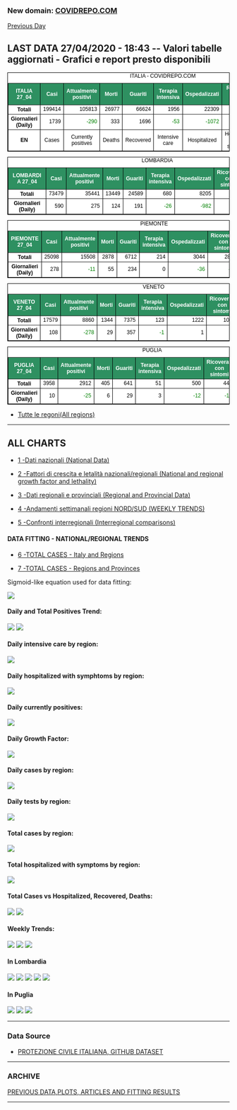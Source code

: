 <!-- start -->
### New domain: <a href="https://www.covidrepo.com/">COVIDREPO.COM</a>
[Previous Day](/index_26_04.md)
## LAST DATA 27/04/2020 - 18:43 -- Valori tabelle aggiornati - Grafici e report presto disponibili

<table style=" color:black; font-size:12; font-family:arial; text-align:center; " cellpadding="2.5" cellspacing="0" border="1" bordercolor="black" bgcolor="#FFFFFF">
<caption>ITALIA - COVIDREPO.COM</caption>
<tr style="color:#FFFFFF;background:#2E9061">
<th>ITALIA 27_04</th>
<th>Casi</th>
<th>Attualmente positivi</th>
<th>Morti</th>
<th>Guariti</th>
<th>Terapia intensiva</th>
<th>Ospedalizzati</th>
<th>Ricoverati con sintomi</th>
<th>Isolamento domiciliare</th>
<th>Tamponi</th>
</tr>
<tr>
<th>Totali</th>
<td align="right"> 199414</td>
<td align="right"> 105813</td>
<td align="right"> 26977</td>
<td align="right"> 66624</td>
<td align="right"> 1956</td>
<td align="right"> 22309</td>
<td align="right"> 20353</td>
<td align="right"> 83504</td>
<td align="right"> 1789662</td>
</tr>
<tr>
<th>Giornalieri (Daily)</th>
<td align="right"> 1739</td>
<td align="right" style=" color:green; "> -290</td>
<td align="right"> 333</td>
<td align="right"> 1696</td>
<td align="right" style=" color:green; "> -53</td>
<td align="right" style=" color:green; "> -1072</td>
<td align="right" style=" color:green; "> -1019</td>
<td align="right"> 782</td>
<td align="right"> 32003</td>
</tr>
<tr>
<th>EN</th>
<td>Cases</td>
<td>Currently positives</td>
<td>Deaths</td>
<td>Recovered</td>
<td>Intensive care</td>
<td>Hospitalized</td>
<td>Hospitalized with symptoms</td>
<td>Home isolation</td>
<td>Tests</td>
</tr>
</table>

<table style=" color:black; font-size:12; font-family:arial; text-align:center; " cellpadding="2.5" cellspacing="0" border="1" bordercolor="black" bgcolor="#FFFFFF">
<caption>LOMBARDIA</caption>
<tr style="color:#FFFFFF;background:#2E9061">
<th>LOMBARDIA 27_04</th>
<th>Casi</th>
<th>Attualmente positivi</th>
<th>Morti</th>
<th>Guariti</th>
<th>Terapia intensiva</th>
<th>Ospedalizzati</th>
<th>Ricoverati con sintomi</th>
<th>Isolamento domiciliare</th>
<th>Tamponi</th>
</tr>
<tr>
<th>Totali</th>
<td align="right"> 73479</td>
<td align="right"> 35441</td>
<td align="right"> 13449</td>
<td align="right"> 24589</td>
<td align="right"> 680</td>
<td align="right"> 8205</td>
<td align="right"> 7525</td>
<td align="right"> 27236</td>
<td align="right"> 342850</td>
</tr>
<tr>
<th>Giornalieri (Daily)</th>
<td align="right"> 590</td>
<td align="right"> 275</td>
<td align="right"> 124</td>
<td align="right"> 191</td>
<td align="right" style=" color:green; "> -26</td>
<td align="right" style=" color:green; "> -982</td>
<td align="right" style=" color:green; "> -956</td>
<td align="right"> 1257</td>
<td align="right"> 5053</td>
</tr>
</table>

<table style=" color:black; font-size:12; font-family:arial; text-align:center; " cellpadding="2.5" cellspacing="0" border="1" bordercolor="black" bgcolor="#FFFFFF">
<caption>PIEMONTE</caption>
<tr style="color:#FFFFFF;background:#2E9061">
<th>PIEMONTE 27_04</th>
<th>Casi</th>
<th>Attualmente positivi</th>
<th>Morti</th>
<th>Guariti</th>
<th>Terapia intensiva</th>
<th>Ospedalizzati</th>
<th>Ricoverati con sintomi</th>
<th>Isolamento domiciliare</th>
<th>Tamponi</th>
</tr>
<tr>
<th>Totali</th>
<td align="right"> 25098</td>
<td align="right"> 15508</td>
<td align="right"> 2878</td>
<td align="right"> 6712</td>
<td align="right"> 214</td>
<td align="right"> 3044</td>
<td align="right"> 2830</td>
<td align="right"> 12464</td>
<td align="right"> 139348</td>
</tr>
<tr>
<th>Giornalieri (Daily)</th>
<td align="right"> 278</td>
<td align="right" style=" color:green; "> -11</td>
<td align="right"> 55</td>
<td align="right"> 234</td>
<td align="right"> 0</td>
<td align="right" style=" color:green; "> -36</td>
<td align="right" style=" color:green; "> -36</td>
<td align="right"> 25</td>
<td align="right"> 4206</td>
</tr>
</table>

<table style=" color:black; font-size:12; font-family:arial; text-align:center; " cellpadding="2.5" cellspacing="0" border="1" bordercolor="black" bgcolor="#FFFFFF">
<caption>VENETO</caption>
<tr style="color:#FFFFFF;background:#2E9061">
<th>VENETO 27_04</th>
<th>Casi</th>
<th>Attualmente positivi</th>
<th>Morti</th>
<th>Guariti</th>
<th>Terapia intensiva</th>
<th>Ospedalizzati</th>
<th>Ricoverati con sintomi</th>
<th>Isolamento domiciliare</th>
<th>Tamponi</th>
</tr>
<tr>
<th>Totali</th>
<td align="right"> 17579</td>
<td align="right"> 8860</td>
<td align="right"> 1344</td>
<td align="right"> 7375</td>
<td align="right"> 123</td>
<td align="right"> 1222</td>
<td align="right"> 1099</td>
<td align="right"> 7638</td>
<td align="right"> 320027</td>
</tr>
<tr>
<th>Giornalieri (Daily)</th>
<td align="right"> 108</td>
<td align="right" style=" color:green; "> -278</td>
<td align="right"> 29</td>
<td align="right"> 357</td>
<td align="right" style=" color:green; "> -1</td>
<td align="right"> 1</td>
<td align="right"> 2</td>
<td align="right" style=" color:green; "> -279</td>
<td align="right"> 3666</td>
</tr>
</table>

<table style=" color:black; font-size:12; font-family:arial; text-align:center; " cellpadding="2.5" cellspacing="0" border="1" bordercolor="black" bgcolor="#FFFFFF">
<caption>PUGLIA</caption>
<tr style="color:#FFFFFF;background:#2E9061">
<th>PUGLIA 27_04</th>
<th>Casi</th>
<th>Attualmente positivi</th>
<th>Morti</th>
<th>Guariti</th>
<th>Terapia intensiva</th>
<th>Ospedalizzati</th>
<th>Ricoverati con sintomi</th>
<th>Isolamento domiciliare</th>
<th>Tamponi</th>
</tr>
<tr>
<th>Totali</th>
<td align="right"> 3958</td>
<td align="right"> 2912</td>
<td align="right"> 405</td>
<td align="right"> 641</td>
<td align="right"> 51</td>
<td align="right"> 500</td>
<td align="right"> 449</td>
<td align="right"> 2412</td>
<td align="right"> 56976</td>
</tr>
<tr>
<th>Giornalieri (Daily)</th>
<td align="right"> 10</td>
<td align="right" style=" color:green; "> -25</td>
<td align="right"> 6</td>
<td align="right"> 29</td>
<td align="right"> 3</td>
<td align="right" style=" color:green; "> -12</td>
<td align="right" style=" color:green; "> -15</td>
<td align="right" style=" color:green; "> -13</td>
<td align="right"> 984</td>
</tr>
</table>


- [Tutte le regoni(All regions)](/Tables/regionsTable_27_04.md)

---

## ALL CHARTS

- [1 -Dati nazionali (National Data)](/RUN_26_04/RUN0/RUN.html)

- [2 -Fattori di crescita e letalità nazionali/regionali (National and regional growth factor and lethality)](/RUN_26_04/RUN6/RUN.html)

- [3 -Dati regionali e provinciali (Regional and Provincial Data)](/RUN_26_04/RUN2/RUN.html)

- [4 -Andamenti settimanali regioni NORD/SUD (WEEKLY TRENDS)](/RUN_26_04/RUN5/RUN.html)

- [5 -Confronti interregionali (Interregional comparisons)](/RUN_26_04/RUN4/RUN.html)

#### DATA FITTING - NATIONAL/REGIONAL TRENDS

- [6 -TOTAL CASES - Italy and Regions](/RUN_26_04/RUN1/RUN.html)

- [7 -TOTAL CASES - Regions and Provinces](/RUN_26_04/RUN13/RUN.html)

Sigmoid-like equation used for data fitting:

<img src="http://latex.codecogs.com/svg.latex?Sig = \frac{a}{e^{b(x+c)} + a1e^{b1(x+c1)} - d}" border="0"/>

#### Daily and Total Positives Trend:
<img src="https://marcelchiarello.github.io/showdata/RUN_26_04/RUN1/RUN_DATA_FIT_TOTAL_CASES_ITALY_REGIONS_01.png">
<img src="https://marcelchiarello.github.io/showdata/RUN_26_04/RUN1/RUN_DATA_FIT_TOTAL_CASES_ITALY_REGIONS_02.png">

#### Daily intensive care by region:
<img src="https://marcelchiarello.github.io/showdata/RUN_26_04/RUN4/RUN_INTEREGION_13.png">

#### Daily hospitalized with symphtoms by region:
<img src="https://marcelchiarello.github.io/showdata/RUN_26_04/RUN4/RUN_INTEREGION_14.png">

#### Daily currently positives:
<img src="https://marcelchiarello.github.io/showdata/RUN_26_04/RUN4/RUN_INTEREGION_15.png">

#### Daily Growth Factor:
<img src="https://marcelchiarello.github.io/showdata/RUN_26_04/RUN6/RUN_FACTORS_01.png">

#### Daily cases by region:
<img src="https://marcelchiarello.github.io/showdata/RUN_26_04/RUN4/RUN_INTEREGION_11.png">

#### Daily tests by region:
<img src="https://marcelchiarello.github.io/showdata/RUN_26_04/RUN4/RUN_INTEREGION_12.png">

#### Total cases by region:
<img src="https://marcelchiarello.github.io/showdata/RUN_26_04/RUN4/RUN_INTEREGION_01.png">

#### Total hospitalized with symptoms by region:
<img src="https://marcelchiarello.github.io/showdata/RUN_26_04/RUN4/RUN_INTEREGION_05.png">

#### Total Cases vs Hospitalized, Recovered, Deaths:
<img src="https://marcelchiarello.github.io/showdata/RUN_26_04/RUN0/RUN_DATA_ITALIA_01.png">


<img src="https://marcelchiarello.github.io/showdata/RUN_26_04/RUN0/RUN_DATA_ITALIA_04.png">

#### Weekly Trends:
<img src="https://marcelchiarello.github.io/showdata/RUN_26_04/RUN5/RUN_NEWTRENDS_01.png">
<img src="https://marcelchiarello.github.io/showdata/RUN_26_04/RUN5/RUN_NEWTRENDS_02.png">
<img src="https://marcelchiarello.github.io/showdata/RUN_26_04/RUN5/RUN_NEWTRENDS_03.png">


#### In Lombardia
<img src="https://marcelchiarello.github.io/showdata/RUN_26_04/RUN2/RUN_DATA_PROVINCE_08.png">
<img src="https://marcelchiarello.github.io/showdata/RUN_26_04/RUN1/RUN_DATA_FIT_TOTAL_CASES_ITALY_REGIONS_05.png">
<img src="https://marcelchiarello.github.io/showdata/RUN_26_04/RUN1/RUN_DATA_FIT_TOTAL_CASES_ITALY_REGIONS_06.png">
<img src="https://marcelchiarello.github.io/showdata/RUN_26_04/RUN13/RUN_DATA_FIT_TOTAL_CASES_PROVINCES_18.png">
<img src="https://marcelchiarello.github.io/showdata/RUN_26_04/RUN13/RUN_DATA_FIT_TOTAL_CASES_PROVINCES_20.png">

#### In Puglia
<img src="https://marcelchiarello.github.io/showdata/RUN_26_04/RUN2/RUN_DATA_PROVINCE_01.png">
<img src="https://marcelchiarello.github.io/showdata/RUN_26_04/RUN1/RUN_DATA_FIT_TOTAL_CASES_ITALY_REGIONS_03.png">
<img src="https://marcelchiarello.github.io/showdata/RUN_26_04/RUN1/RUN_DATA_FIT_TOTAL_CASES_ITALY_REGIONS_04.png">

---

### Data Source

- [PROTEZIONE CIVILE ITALIANA, GITHUB DATASET](https://github.com/pcm-dpc/COVID-19)

---

### ARCHIVE
[PREVIOUS DATA,PLOTS, ARTICLES AND FITTING RESULTS](/archive.md)

---
